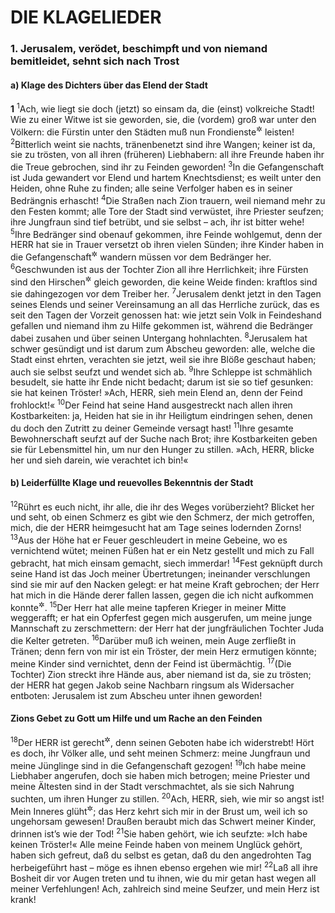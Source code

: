 # DIE KLAGELIEDER

### 1. Jerusalem, verödet, beschimpft und von niemand bemitleidet, sehnt sich nach Trost

#### a) Klage des Dichters über das Elend der Stadt

__1__
<sup>1</sup>Ach, wie liegt sie doch (jetzt) so einsam da, die (einst) volkreiche Stadt! Wie zu einer Witwe ist sie geworden, sie, die (vordem) groß war unter den Völkern: die Fürstin unter den Städten muß nun Frondienste<sup title="= Sklavendienste">&#x2732;</sup> leisten!
<sup>2</sup>Bitterlich weint sie nachts, tränenbenetzt sind ihre Wangen; keiner ist da, sie zu trösten, von all ihren (früheren) Liebhabern: all ihre Freunde haben ihr die Treue gebrochen, sind ihr zu Feinden geworden!
<sup>3</sup>In die Gefangenschaft ist Juda gewandert vor Elend und hartem Knechtsdienst; es weilt unter den Heiden, ohne Ruhe zu finden; alle seine Verfolger haben es in seiner Bedrängnis erhascht!
<sup>4</sup>Die Straßen nach Zion trauern, weil niemand mehr zu den Festen kommt; alle Tore der Stadt sind verwüstet, ihre Priester seufzen; ihre Jungfraun sind tief betrübt, und sie selbst – ach, ihr ist bitter wehe!
<sup>5</sup>Ihre Bedränger sind obenauf gekommen, ihre Feinde wohlgemut, denn der HERR hat sie in Trauer versetzt ob ihren vielen Sünden; ihre Kinder haben in die Gefangenschaft<sup title="oder: Verbannung">&#x2732;</sup> wandern müssen vor dem Bedränger her.
<sup>6</sup>Geschwunden ist aus der Tochter Zion all ihre Herrlichkeit; ihre Fürsten sind den Hirschen<sup title="oder: Widdern">&#x2732;</sup> gleich geworden, die keine Weide finden: kraftlos sind sie dahingezogen vor dem Treiber her.
<sup>7</sup>Jerusalem denkt jetzt in den Tagen seines Elends und seiner Vereinsamung an all das Herrliche zurück, das es seit den Tagen der Vorzeit genossen hat: wie jetzt sein Volk in Feindeshand gefallen und niemand ihm zu Hilfe gekommen ist, während die Bedränger dabei zusahen und über seinen Untergang hohnlachten.
<sup>8</sup>Jerusalem hat schwer gesündigt und ist darum zum Abscheu geworden: alle, welche die Stadt einst ehrten, verachten sie jetzt, weil sie ihre Blöße geschaut haben; auch sie selbst seufzt und wendet sich ab.
<sup>9</sup>Ihre Schleppe ist schmählich besudelt, sie hatte ihr Ende nicht bedacht; darum ist sie so tief gesunken: sie hat keinen Tröster! »Ach, HERR, sieh mein Elend an, denn der Feind frohlockt!«
<sup>10</sup>Der Feind hat seine Hand ausgestreckt nach allen ihren Kostbarkeiten: ja, Heiden hat sie in ihr Heiligtum eindringen sehen, denen du doch den Zutritt zu deiner Gemeinde versagt hast!
<sup>11</sup>Ihre gesamte Bewohnerschaft seufzt auf der Suche nach Brot; ihre Kostbarkeiten geben sie für Lebensmittel hin, um nur den Hunger zu stillen. »Ach, HERR, blicke her und sieh darein, wie verachtet ich bin!«

#### b) Leiderfüllte Klage und reuevolles Bekenntnis der Stadt

<sup>12</sup>Rührt es euch nicht, ihr alle, die ihr des Weges vorüberzieht? Blicket her und seht, ob einen Schmerz es gibt wie den Schmerz, der mich getroffen, mich, die der HERR heimgesucht hat am Tage seines lodernden Zorns!
<sup>13</sup>Aus der Höhe hat er Feuer geschleudert in meine Gebeine, wo es vernichtend wütet; meinen Füßen hat er ein Netz gestellt und mich zu Fall gebracht, hat mich einsam gemacht, siech immerdar!
<sup>14</sup>Fest geknüpft durch seine Hand ist das Joch meiner Übertretungen; ineinander verschlungen sind sie mir auf den Nacken gelegt: er hat meine Kraft gebrochen; der Herr hat mich in die Hände derer fallen lassen, gegen die ich nicht aufkommen konnte<sup title="oder: kann">&#x2732;</sup>.
<sup>15</sup>Der Herr hat alle meine tapferen Krieger in meiner Mitte weggerafft; er hat ein Opferfest gegen mich ausgerufen, um meine junge Mannschaft zu zerschmettern: der Herr hat der jungfräulichen Tochter Juda die Kelter getreten.
<sup>16</sup>Darüber muß ich weinen, mein Auge zerfließt in Tränen; denn fern von mir ist ein Tröster, der mein Herz ermutigen könnte; meine Kinder sind vernichtet, denn der Feind ist übermächtig.
<sup>17</sup>(Die Tochter) Zion streckt ihre Hände aus, aber niemand ist da, sie zu trösten; der HERR hat gegen Jakob seine Nachbarn ringsum als Widersacher entboten: Jerusalem ist zum Abscheu unter ihnen geworden!

#### Zions Gebet zu Gott um Hilfe und um Rache an den Feinden

<sup>18</sup>Der HERR ist gerecht<sup title="oder: im Recht">&#x2732;</sup>, denn seinen Geboten habe ich widerstrebt! Hört es doch, ihr Völker alle, und seht meinen Schmerz: meine Jungfraun und meine Jünglinge sind in die Gefangenschaft gezogen!
<sup>19</sup>Ich habe meine Liebhaber angerufen, doch sie haben mich betrogen; meine Priester und meine Ältesten sind in der Stadt verschmachtet, als sie sich Nahrung suchten, um ihren Hunger zu stillen.
<sup>20</sup>Ach, HERR, sieh, wie mir so angst ist! Mein Inneres glüht<sup title="oder: will überwallen">&#x2732;</sup>; das Herz kehrt sich mir in der Brust um, weil ich so ungehorsam gewesen! Draußen beraubt mich das Schwert meiner Kinder, drinnen ist’s wie der Tod!
<sup>21</sup>Sie haben gehört, wie ich seufzte: »Ich habe keinen Tröster!« Alle meine Feinde haben von meinem Unglück gehört, haben sich gefreut, daß du selbst es getan, daß du den angedrohten Tag herbeigeführt hast – möge es ihnen ebenso ergehen wie mir!
<sup>22</sup>Laß all ihre Bosheit dir vor Augen treten und tu ihnen, wie du mir getan hast wegen all meiner Verfehlungen! Ach, zahlreich sind meine Seufzer, und mein Herz ist krank!